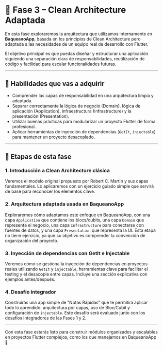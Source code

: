 # 🧱 Fase 3 – Clean Architecture Adaptada

En esta fase exploraremos la arquitectura que utilizamos internamente en **BaqueanoApp**, basada en
los principios de Clean Architecture pero adaptada a las necesidades de un equipo real de desarrollo
con Flutter.

El objetivo principal es que puedas diseñar y estructurar una aplicación siguiendo una separación
clara de responsabilidades, reutilización de código y facilidad para escalar funcionalidades
futuras.

---

## 🎯 Habilidades que vas a adquirir

- Comprender las capas de responsabilidad en una arquitectura limpia y adaptada.
- Separar correctamente la lógica de negocio (Domain), lógica de aplicación (Application),
  infraestructura (Infrastructure) y la presentación (Presentation).
- Utilizar buenas prácticas para modularizar un proyecto Flutter de forma profesional.
- Aplicar herramientas de inyección de dependencias (`GetIt`, `injectable`) para mantener un
  proyecto desacoplado.

---

## 🧭 Etapas de esta fase

### 1. **Introducción a Clean Architecture clásica**

Veremos el modelo original propuesto por Robert C. Martin y sus capas fundamentales. Lo aplicaremos
con un ejercicio guiado simple que servirá de base para reconocer los elementos clave.

### 2. **Arquitectura adaptada usada en BaqueanoApp**

Exploraremos cómo adaptamos este enfoque en BaqueanoApp, con una capa `Application` que contiene los
blocs/cubits, una capa `Domain` que representa el negocio, una capa `Infrastructure` para conectarse
con fuentes de datos, y una capa `Presentation` que representa la UI. Esta etapa no tiene ejercicio,
ya que su objetivo es comprender la convención de organización del proyecto.

### 3. **Inyección de dependencias con GetIt e Injectable**

Veremos cómo se gestiona la inyección de dependencias en proyectos reales utilizando `GetIt` y
`injectable`, herramientas clave para facilitar el testing y el desacople entre capas. Incluye una
sección explicativa con ejemplos antes/después.

### 4. **Desafío integrador**

Construirás una app simple de "Notas Rápidas" que te permitirá aplicar todo lo aprendido:
arquitectura por capas, uso de Bloc/Cubit y configuración de `injectable`. Este desafío será
evaluado junto con los desafíos integradores de las Fases 1 y 2.

---

Con esta fase estarás listo para construir módulos organizados y escalables en proyectos Flutter
complejos, como los que manejamos en BaqueanoApp 🚀
